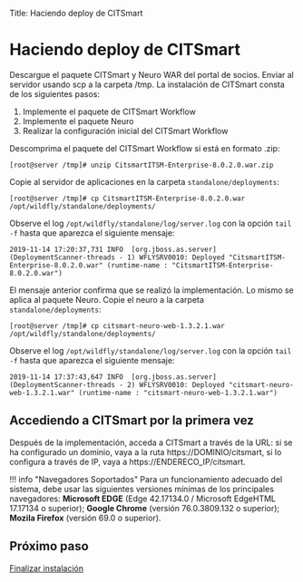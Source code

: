 Title: Haciendo deploy de CITSmart

# Haciendo deploy de CITSmart

Descargue el paquete CITSmart y Neuro WAR del portal de socios. Enviar al servidor usando scp a la carpeta /tmp. La instalación de CITSmart consta de los siguientes pasos:

1. Implemente el paquete de CITSmart Workflow
2. Implemente el paquete Neuro
3. Realizar la configuración inicial del CITSmart Workflow

Descomprima el paquete del CITSmart Workflow si está en formato .zip:

``` shell
[root@server /tmp]# unzip CitsmartITSM-Enterprise-8.0.2.0.war.zip
```

Copie al servidor de aplicaciones en la carpeta `standalone/deployments`:

``` shell
[root@server /tmp]# cp CitsmartITSM-Enterprise-8.0.2.0.war /opt/wildfly/standalone/deployments/
```
Observe el log `/opt/wildfly/standalone/log/server.log` con la opción `tail -f` hasta que aparezca el siguiente mensaje:

``` shell
2019-11-14 17:20:37,731 INFO  [org.jboss.as.server] (DeploymentScanner-threads - 1) WFLYSRV0010: Deployed "CitsmartITSM-Enterprise-8.0.2.0.war" (runtime-name : "CitsmartITSM-Enterprise-8.0.2.0.war")
```

El mensaje anterior confirma que se realizó la implementación. Lo mismo se aplica al paquete Neuro. Copie el neuro a la carpeta `standalone/deployments`:

``` shell
[root@server /tmp]# cp citsmart-neuro-web-1.3.2.1.war /opt/wildfly/standalone/deployments/
```

Observe el log `/opt/wildfly/standalone/log/server.log` con la opción `tail -f` hasta que aparezca el siguiente mensaje:

``` shell
2019-11-14 17:37:43,647 INFO  [org.jboss.as.server] (DeploymentScanner-threads - 2) WFLYSRV0010: Deployed "citsmart-neuro-web-1.3.2.1.war" (runtime-name : "citsmart-neuro-web-1.3.2.1.war")
```

## Accediendo a CITSmart por la primera vez

Después de la implementación, acceda a CITSmart a través de la URL: si se ha configurado un dominio, vaya a la ruta https://DOMINIO/citsmart, si lo configura a través de IP, vaya a https://ENDERECO_IP/citsmart.

!!! info "Navegadores Soportados"
    Para un funcionamiento adecuado del sistema, debe usar las siguientes versiones mínimas de los principales navegadores: **Microsoft EDGE** (Edge 42.17134.0 / Microsoft EdgeHTML 17.17134 o superior); **Google Chrome** (versión 76.0.3809.132 o superior); **Mozila Firefox** (versión 69.0 o superior).

## Próximo paso

[Finalizar instalación][1]

[1]:/es-es/citsmart-platform-8/get-started/installation-and-upgrade/perform-installation/setup-citsmart.html

